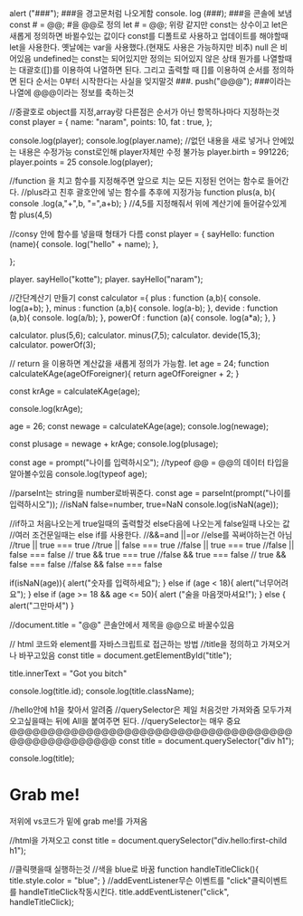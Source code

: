 alert ("###");  ###을 경고문처럼 나오게함
console. log (###); ###을 콘솔에 보냄
const # = @@; #을 @@로 정의
let # = @@; 위랑 같지만 const는 상수이고 let은 새롭게 정의하면 바뀔수있는 값이다
const를 디폴트로 사용하고 업데이트를 해야할때 let을 사용한다. 옛날에는 var을 사용했다.(현재도 사용은 가능하지만 비추)
null 은 비어있음 undefined는 const는 되어있지만 정의는 되어있지 않은 상태
뭔가를 나열할때는 대괄호([])를 이용하여 나열하면 된다. 그리고 출력할 때 []를 이용하여 순서를 정의하면 된다 순서는 0부터 시작한다는 사실을 잊지말것
###. push("@@@"); ###이라는 나열에 @@@이라는 정보를 축하는것

//중괄호로 object를 지정,array랑 다른점은 순서가 아닌 항목하나마다 지정하는것
const player = {
     name: "naram",
     points: 10,
     fat : true,
};

console.log(player);
console.log(player.name);
//없던 내용을 새로 넣거나 안에있는 내용은 수정가능 const로인해 player자체만 수정 불가능
player.birth = 991226;
player.points = 25
console.log(player);

//function 을 치고 함수를 지정해주면 앞으로 치는 모든 지정된 언어는 함수로 들어간다.
//plus라고 친후 괄호안에 넣는 함수를 추후에 지정가능
function plus(a, b){
     console .log(a,"+",b, "=",a+b);
}
//4,5를 지정해줘서 위에 계산기에 들어갈수있게 함
plus(4,5)

//consy 안에 함수를 넣을때 형태가 다름
const player = {
     sayHello: function (name){
          console. log("hello" + name);
     },
    
    
};

player. sayHello("kotte");
player. sayHello("naram");

//간단계산기 만들기
const calculator ={
     plus : function (a,b){
          console. log(a+b);
     },
     minus : function (a,b){
          console. log(a-b);
     },
     devide : function (a,b){
          console. log(a/b);
     },
     powerOf : function (a){
          console. log(a*a);
     },
}

calculator. plus(5,6);
calculator. minus(7,5);
calculator. devide(15,3);
calculator. powerOf(3);


// return 을 이용하면 계산값을 새롭게 정의가 가능함.
let age = 24;
function calculateKAge(ageOfForeigner){
     return ageOfForeigner + 2;
}

const krAge = calculateKAge(age);

console.log(krAge);

age = 26;
const newage = calculateKAge(age);
console.log(newage);

const plusage = newage + krAge;
console.log(plusage);



const age = prompt("나이를 입력하시오");
//typeof @@ = @@의 데이터 타입을 알아볼수있음
console.log(typeof age);  


//parseInt는 string을 number로바꿔준다.
const age = parseInt(prompt("나이를 입력하시오"));
//isNaN false=number, true=NaN
console.log(isNaN(age));  

//if하고 처음나오는게 true일때의 출력할것 else다음에 나오는게 false일때 나오는 값
//여러 조건문일때는 else if를 사용한다.
//&&=and ||=or
//else를 꼭써야하는건 아님
//true || true === true
//true || false === true
//false || true === true
//false || false === false
// true && true === true
//false && true === false
// true && false === false
//false && false === false

if(isNaN(age)){
    alert("숫자를 입력하세요");
} else if (age < 18){
     alert("너무어려요");
} else if (age >= 18 && age <= 50){
     alert ("술을 마음껏마셔요!");
} else {
     alert("그만마셔")
}


//document.title = "@@"  콘솔안에서 제목을 @@으로 바꿀수있음


// html 코드와 element를 자바스크립트로 접근하는 방법
//title을 정의하고 가져오거나 바꾸고있음
const title = document.getElementById("title");

title.innerText = "Got you bitch"

console.log(title.id);
console.log(title.className);


//hello안에 h1을 찾아서 알려줌
//querySelector은 제일 처음것만 가져와줌 모두가져오고싶을때는 뒤에 All을 붙여주면 된다.
//querySelector는 매우 중요@@@@@@@@@@@@@@@@@@@@@@@@@@@@@@@@@@@@@@@@@@@@@@@@@@@
const title = document.querySelector("div h1");

console.log(title);


 <div class = "hello" >
    <h1>Grab me!</h1>
  </div>
  저위에 vs코드가 밑에 grab me!를 가져옴


  //html을 가져오고
const title = document.querySelector("div.hello:first-child h1");

//클릭햇을때 실행하는것
//색을 blue로 바꿈
function handleTitleClick(){
    title.style.color = "blue";
}
//addEventListener무슨 이벤트를 "click"클릭이벤트를 handleTitleClick작동시킨다.
title.addEventListener("click", handleTitleClick);
